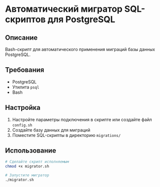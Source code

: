# Автоматический мигратор SQL-скриптов для PostgreSQL

## Описание
Bash-скрипт для автоматического применения миграций базы данных PostgreSQL.

## Требования
- PostgreSQL
- Утилита `psql`
- Bash

## Настройка
1. Настройте параметры подключения в скрипте или создайте файл `config.sh`
2. Создайте базу данных для миграций
3. Поместите SQL-скрипты в директорию `migrations/`

## Использование
```bash
# Сделайте скрипт исполняемым
chmod +x migrator.sh

# Запустите мигратор
./migrator.sh